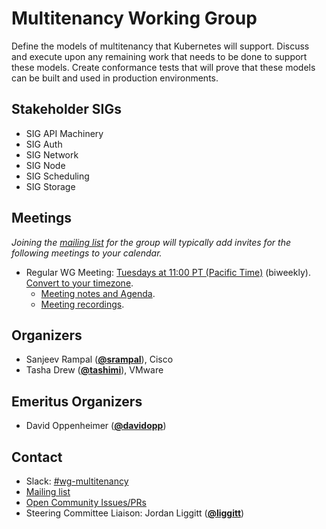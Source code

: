 <!---
This is an autogenerated file!

Please do not edit this file directly, but instead make changes to the
sigs.yaml file in the project root.

To understand how this file is generated, see https://git.k8s.io/community/generator/README.md
--->
# Multitenancy Working Group

Define the models of multitenancy that Kubernetes will support. Discuss and execute upon any remaining work that needs to be done to support these models. Create conformance tests that will prove that these models can be built and used in production environments.

## Stakeholder SIGs
* SIG API Machinery
* SIG Auth
* SIG Network
* SIG Node
* SIG Scheduling
* SIG Storage

## Meetings
*Joining the [mailing list](https://groups.google.com/forum/#!forum/kubernetes-wg-multitenancy) for the group will typically add invites for the following meetings to your calendar.*
* Regular WG Meeting: [Tuesdays at 11:00 PT (Pacific Time)](https://zoom.us/my/k8s.sig.auth) (biweekly). [Convert to your timezone](http://www.thetimezoneconverter.com/?t=11:00&tz=PT%20%28Pacific%20Time%29).
  * [Meeting notes and Agenda](https://docs.google.com/document/d/1fj3yzmeU2eU8ZNBCUJG97dk_wC7228-e_MmdcmTNrZY/edit?usp=sharing).
  * [Meeting recordings](https://www.youtube.com/playlist?list=PL69nYSiGNLP1tBA0W8zEe6UwPsabGQk-j).

## Organizers

* Sanjeev Rampal (**[@srampal](https://github.com/srampal)**), Cisco
* Tasha Drew (**[@tashimi](https://github.com/tashimi)**), VMware

## Emeritus Organizers

* David Oppenheimer (**[@davidopp](https://github.com/davidopp)**)

## Contact
- Slack: [#wg-multitenancy](https://kubernetes.slack.com/messages/wg-multitenancy)
- [Mailing list](https://groups.google.com/forum/#!forum/kubernetes-wg-multitenancy)
- [Open Community Issues/PRs](https://github.com/kubernetes/community/labels/wg%2Fmultitenancy)
- Steering Committee Liaison: Jordan Liggitt (**[@liggitt](https://github.com/liggitt)**)
<!-- BEGIN CUSTOM CONTENT -->

<!-- END CUSTOM CONTENT -->
